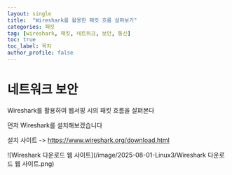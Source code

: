 ```yaml
---
layout: single
title:  "Wireshark를 활용한 패킷 흐름 살펴보기"
categories: 패킷
tag: [wireshark, 패킷, 네트워크, 보안, 통신]
toc: true
toc_label: 목차
author_profile: false
---
```


# 네트워크 보안

Wireshark를 활용하여 웹서핑 시의 패킷 흐름을 살펴본다

먼저 Wireshark를 설치해보겠습니다

설치 사이트 -> https://www.wireshark.org/download.html

![Wireshark 다운로드 웹 사이트](/image/2025-08-01-Linux3/Wireshark 다운로드 웹 사이트.png)
